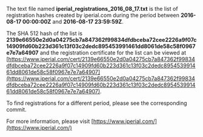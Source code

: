 The text file named **iperial_registrations_2016_08_17.txt** is the list of registration hashes created by iperial.com during the period between **2016-08-17 00:00:00Z** and **2016-08-17 23:59:59Z**.

The SHA 512 hash of the list is **2139e66550e2d0a04275cb7a847362f99834dfdbceba72cee2226a9f07c14909fd60b223d361c13f03c2dedc895453991461dd8061de58c58f0967e7e7a64907** and the registration certificate for the list can be viewed at [https://www.iperial.com/cert/2139e66550e2d0a04275cb7a847362f99834dfdbceba72cee2226a9f07c14909fd60b223d361c13f03c2dedc895453991461dd8061de58c58f0967e7e7a64907](https://www.iperial.com/cert/2139e66550e2d0a04275cb7a847362f99834dfdbceba72cee2226a9f07c14909fd60b223d361c13f03c2dedc895453991461dd8061de58c58f0967e7e7a64907).

To find registrations for a different period, please see the corresponding commit.

For more information, please visit [https://www.iperial.com/](https://www.iperial.com/)
